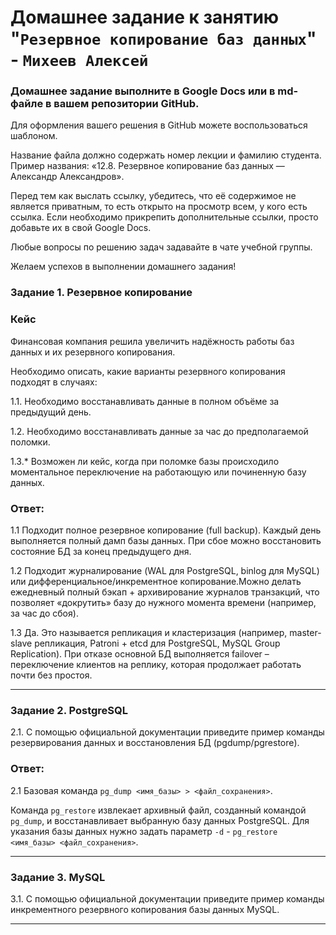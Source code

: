# Домашнее задание к занятию "`Резервное копирование баз данных`" - `Михеев Алексей`


### Домашнее задание выполните в Google Docs или в md-файле в вашем репозитории GitHub.

Для оформления вашего решения в GitHub можете воспользоваться шаблоном.

Название файла должно содержать номер лекции и фамилию студента. Пример названия: «12.8. Резервное копирование баз данных — Александр Александров».

Перед тем как выслать ссылку, убедитесь, что её содержимое не является приватным, то есть открыто на просмотр всем, у кого есть ссылка. Если необходимо прикрепить дополнительные ссылки, просто добавьте их в свой Google Docs.

Любые вопросы по решению задач задавайте в чате учебной группы.
   
Желаем успехов в выполнении домашнего задания!


### Задание 1. Резервное копирование

### Кейс
Финансовая компания решила увеличить надёжность работы баз данных и их резервного копирования. 

Необходимо описать, какие варианты резервного копирования подходят в случаях: 

1.1. Необходимо восстанавливать данные в полном объёме за предыдущий день.

1.2. Необходимо восстанавливать данные за час до предполагаемой поломки.

1.3.* Возможен ли кейс, когда при поломке базы происходило моментальное переключение на работающую или починенную базу данных.

### Ответ:

1.1 Подходит полное резервное копирование (full backup). Каждый день выполняется полный дамп базы данных. При сбое можно восстановить состояние БД за конец предыдущего дня.

1.2 Подходит журналирование (WAL для PostgreSQL, binlog для MySQL) или дифференциальное/инкрементное копирование.Можно делать ежедневный полный бэкап + архивирование журналов транзакций, что позволяет «докрутить» базу до нужного момента времени (например, за час до сбоя).

1.3 Да. Это называется репликация и кластеризация (например, master-slave репликация, Patroni + etcd для PostgreSQL, MySQL Group Replication).
При отказе основной БД выполняется failover – переключение клиентов на реплику, которая продолжает работать почти без простоя.

---

### Задание 2. PostgreSQL

2.1. С помощью официальной документации приведите пример команды резервирования данных и восстановления БД (pgdump/pgrestore).

### Ответ:

2.1 Базовая команда `pg_dump <имя_базы> > <файл_сохранения>`.

Команда `pg_restore`  извлекает архивный файл, созданный командой `pg_dump`, и восстанавливает выбранную базу данных PostgreSQL. Для указания базы данных нужно задать параметр `-d` - `pg_restore <имя_базы> <файл_сохранения>`.

---

### Задание 3. MySQL

3.1. С помощью официальной документации приведите пример команды инкрементного резервного копирования базы данных MySQL. 




---


